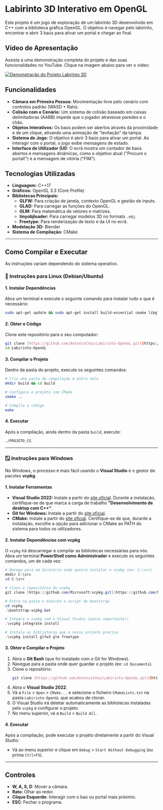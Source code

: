 # Labirinto 3D Interativo em OpenGL

Este projeto é um jogo de exploração de um labirinto 3D desenvolvido em C++ com a biblioteca gráfica OpenGL. O objetivo é navegar pelo labirinto, encontrar e abrir 3 baús para ativar um portal e chegar ao final.

## Vídeo de Apresentação

Assista a uma demonstração completa do projeto e das suas funcionalidades no YouTube. Clique na imagem abaixo para ver o vídeo:

[![Demonstração do Projeto Labirinto 3D](https://img.youtube.com/vi/Hkqo7NpuDEU/0.jpg)](https://youtu.be/Hkqo7NpuDEU)

## Funcionalidades

* **Câmara em Primeira Pessoa:** Movimentação livre pelo cenário com controlos padrão (WASD + Rato).
* **Colisão com o Cenário:** Um sistema de colisão baseado em caixas delimitadoras (AABB) impede que o jogador atravesse paredes e o chão.
* **Objetos Interativos:** Os baús podem ser abertos através da proximidade e de um clique, ativando uma animação de "levitação" da tampa.
* **Sistema de Jogo:** O objetivo é abrir 3 baús para ativar um portal. Ao interagir com o portal, o jogo exibe mensagens de estado.
* **Interface de Utilizador (UI):** O ecrã mostra um contador de baús abertos e mensagens dinâmicas, como o objetivo atual ("Procure o portal!") e a mensagem de vitória ("FIM").

## Tecnologias Utilizadas

* **Linguagem:** C++17
* **Gráficos:** OpenGL 3.3 (Core Profile)
* **Bibliotecas Principais:**
    * **GLFW:** Para criação de janela, contexto OpenGL e gestão de inputs.
    * **GLAD:** Para carregar as funções do OpenGL.
    * **GLM:** Para matemática de vetores e matrizes.
    * **tinyobjloader:** Para carregar modelos 3D no formato `.obj`.
    * **Freetype:** Para renderização de texto e da UI no ecrã.
* **Modelação 3D:** Blender
* **Sistema de Compilação:** CMake

---

## Como Compilar e Executar

As instruções variam dependendo do sistema operativo.

### 🐧 Instruções para Linux (Debian/Ubuntu)

#### 1. Instalar Dependências

Abra um terminal e execute o seguinte comando para instalar tudo o que é necessário:
```bash
sudo apt-get update && sudo apt-get install build-essential cmake libglfw3-dev libglm-dev libfreetype-dev git
```

#### 2. Obter o Código

Clone este repositório para o seu computador:
```bash
git clone [https://github.com/AntonioCVaz/Labirinto-OpenGL.git](https://github.com/AntonioCVaz/Labirinto-OpenGL.git)
cd Labirinto-OpenGL
```

#### 3. Compilar o Projeto

Dentro da pasta do projeto, execute os seguintes comandos:
```bash
# Cria uma pasta de compilação e entra nela
mkdir build && cd build

# Configura o projeto com CMake
cmake ..

# Compila o código
make
```

#### 4. Executar

Após a compilação, ainda dentro da pasta `build`, execute:
```bash
./PROJETO_CG
```

---

### 🪟 Instruções para Windows

No Windows, o processo é mais fácil usando o **Visual Studio** e o gestor de pacotes **vcpkg**.

#### 1. Instalar Ferramentas

* **Visual Studio 2022:** Instale a partir do [site oficial](https://visualstudio.microsoft.com/pt-br/vs/). Durante a instalação, certifique-se de que marca a carga de trabalho **"Desenvolvimento de desktop com C++"**.
* **Git for Windows:** Instale a partir do [site oficial](https://git-scm.com/download/win).
* **CMake:** Instale a partir do [site oficial](https://cmake.org/download/). Certifique-se de que, durante a instalação, escolhe a opção para adicionar o CMake ao PATH do sistema para todos os utilizadores.

#### 2. Instalar Dependências com vcpkg

O `vcpkg` irá descarregar e compilar as bibliotecas necessárias para nós.
Abra um terminal **PowerShell como Administrador** e execute os seguintes comandos, um de cada vez:

```powershell
# Navega para um diretório onde queira instalar o vcpkg (ex: C:\src)
mkdir C:\src
cd C:\src

# Clona o repositório do vcpkg
git clone [https://github.com/Microsoft/vcpkg.git](https://github.com/Microsoft/vcpkg.git)

# Entra na pasta e executa o script de bootstrap
cd vcpkg
.\bootstrap-vcpkg.bat

# Integra o vcpkg com o Visual Studio (passo importante!)
.\vcpkg integrate install

# Instala as bibliotecas que o nosso projeto precisa
.\vcpkg install glfw3 glm freetype
```

#### 3. Obter e Compilar o Projeto

1.  Abra o **Git Bash** (que foi instalado com o Git for Windows).
2.  Navegue para a pasta onde quer guardar o projeto (ex: `cd Documents`).
3.  Clone o repositório:
    ```bash
    git clone [https://github.com/AntonioCVaz/Labirinto-OpenGL.git](https://github.com/AntonioCVaz/Labirinto-OpenGL.git)
    ```
4.  Abra o **Visual Studio 2022**.
5.  Vá a `File` > `Open` > `CMake...` e selecione o ficheiro `CMakeLists.txt` na pasta `Labirinto-OpenGL` que acabou de clonar.
6.  O Visual Studio irá detetar automaticamente as bibliotecas instaladas pelo `vcpkg` e configurar o projeto.
7.  No menu superior, vá a `Build` > `Build All`.

#### 4. Executar

Após a compilação, pode executar o projeto diretamente a partir do Visual Studio:
* Vá ao menu superior e clique em `Debug` > `Start Without Debugging` (ou prima `Ctrl+F5`).

---

## Controles

* **W, A, S, D**: Mover a câmara.
* **Rato**: Olhar ao redor.
* **Clique Esquerdo**: Interagir com o baú ou portal mais próximo.
* **ESC**: Fechar o programa.

